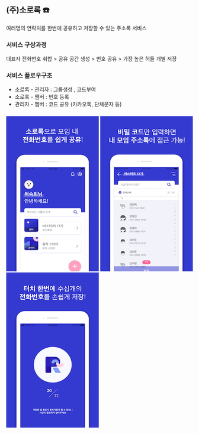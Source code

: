 ## (주)소로록 ☎️
여러명의 연락처를 한번에 공유하고 저장할 수 있는 주소록 서비스 

### 서비스 구상과정 
대표자 전화번호 취합 >
공유 공간 생성 >
번호 공유 >
가장 높은 허들 개별 저장

### 서비스 플로우구조
- 소로록 - 관리자 : 그룹생성 , 코드부여
- 소로록 - 멤버 : 번호 등록
- 관리자 - 멤버 : 코드 공유 (카카오톡, 단체문자 등)

### 
![텍스트목록](./screenshot/sororok1.png)
![텍스트목록](./screenshot/sororok2.png)
![텍스트목록](./screenshot/sororok3.png)
